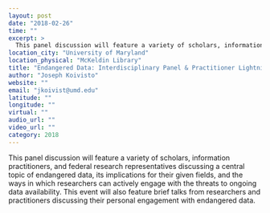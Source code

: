 ```yaml
---
layout: post
date: "2018-02-26"
time: ""
excerpt: >
  This panel discussion will feature a variety of scholars, information practitioners, and federal research representatives discussing a ...
location_city: "University of Maryland"
location_physical: "McKeldin Library"
title: "Endangered Data: Interdisciplinary Panel & Practitioner Lightning Talks"
author: "Joseph Koivisto"
website: ""
email: "jkoivist@umd.edu"
latitude: ""
longitude: ""
virtual: ""
audio_url: ""
video_url: ""
category: 2018
---
```


This panel discussion will feature a variety of scholars, information practitioners, and federal research representatives discussing a central topic of endangered data, its implications for their given fields, and the ways in which researchers can actively engage with the threats to ongoing data availability. This event will also feature brief talks from researchers and practitioners discussing their personal engagement with endangered data.
